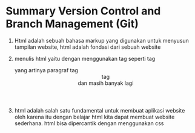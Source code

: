 # Summary Version Control and Branch Management (Git)
1. Html adalah sebuah bahasa markup yang digunakan untuk menyusun tampilan website, html adalah fondasi dari sebuah website

2. menulis html yaitu dengan menggunakan tag seperti tag <p></p> yang artinya paragraf tag <Header> tag <footer> dan masih banyak lagi

3. html adalah salah satu fundamental untuk membuat aplikasi website oleh karena itu dengan belajar html kita dapat membuat website sederhana. html bisa dipercantik dengan menggunakan css